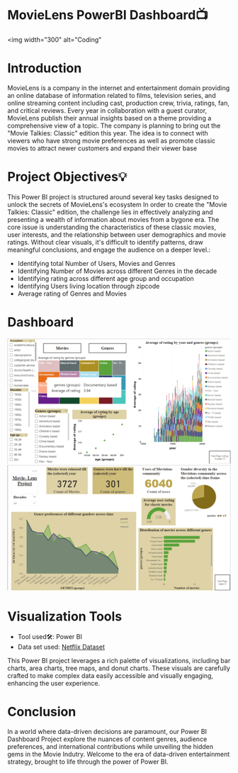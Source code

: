 # MovieLens PowerBI Dashboard📺
<img width="300" alt="Coding" 
<h1><a name="introduction">Introduction</a></h1>
<p>MovieLens is a company in the internet and entertainment domain providing an online database of information related to films, television series, and online streaming content including cast, production crew, trivia, ratings, fan, and critical reviews. Every year in collaboration with a guest curator, MovieLens publish their annual insights based on a theme providing a comprehensive view of a topic. The company is planning to bring out the "Movie Talkies: Classic" edition this year. The idea is to connect with viewers who have strong movie preferences as well as promote classic movies to attract newer customers and expand their viewer base</p>
<h1><a name="projectobjectives">Project Objectives💡</a></h1>
<p>This Power BI project is structured around several key tasks designed to unlock the secrets of MovieLens's ecosystem In order to create the "Movie Talkies: Classic" edition, the challenge lies in effectively analyzing and presenting a wealth of information about movies from a bygone era. The core issue is understanding the characteristics of these classic movies, user interests, and the relationship between user demographics and movie ratings. Without clear visuals, it's difficult to identify patterns, draw meaningful conclusions, and engage the audience on a deeper level.:</p>
<ul>
 <li> Identifying total Number of Users, Movies and Genres  </li>
 <li> Identifying Number of Movies across different Genres in the decade </li>
 <li> Identifying rating across different age group and occupation</li>
 <li> Identifying Users living location through zipcode </li>
 <li> Average rating of Genres and Movies </li>
</ul>
<h1><a name='dashboard'>Dashboard</a></h1>
<img width="900" alt="Coding" src="https://github.com/rahul27091/my-first-repo/blob/898f8230ed3a33e0c2a5c63e717afb0f40c2615a/Screenshot%202024-05-22%20191809.png">
<img width="900" alt="Coding"
 src= "https://github.com/rahul27091/my-first-repo/blob/4ca44d7bba35ce6a7568378385a6e274ff36c270/Screenshot%202024-05-22%20191659.png" 
 >
 
<h1><a name="visualizationtools">Visualization Tools</a></h1>
<ul><li>Tool used🛠️: Power BI</li>
<li> Data set used: <a href= 
         <img src=" Netflix Dataset" alt=""> Netflix Dataset</a></li></ul>
<p> This Power BI project leverages a rich palette of visualizations, including bar charts, area charts, tree maps, and donut charts. These visuals are carefully crafted to make complex data easily accessible and visually engaging, enhancing the user experience.</p>
<h1><a name="conclusion">Conclusion</a></h1>
<p>In a world where data-driven decisions are paramount, our Power BI Dashboard Project explore the nuances of content genres, audience preferences, and international contributions while unveiling the hidden gems in the Movie Indutry. Welcome to the era of data-driven entertainment strategy, brought to life through the power of Power BI.</p>

